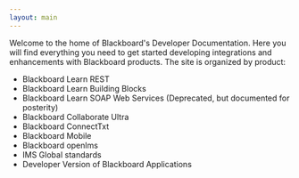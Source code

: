 ```yaml
---
layout: main
---
```

Welcome to the home of Blackboard's Developer Documentation. Here you will find everything you need to get started developing integrations and enhancements with Blackboard products. The site is organized by product:
* Blackboard Learn REST
* Blackboard Learn Building Blocks
* Blackboard Learn SOAP Web Services (Deprecated, but documented for posterity)
* Blackboard Collaborate Ultra
* Blackboard ConnectTxt
* Blackboard Mobile
* Blackboard openlms
* IMS Global standards
* Developer Version of Blackboard Applications

